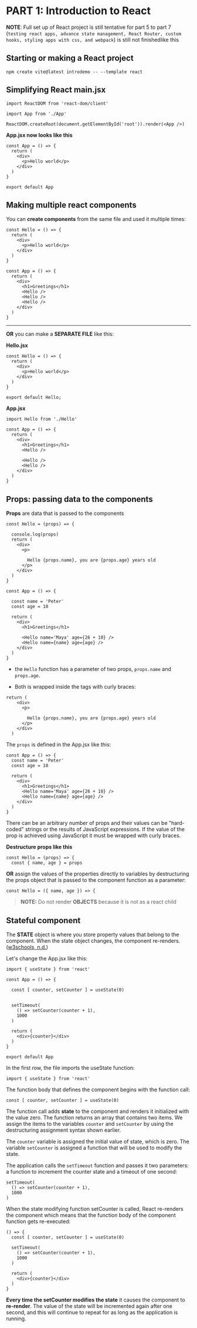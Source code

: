 # PART 1: Introduction to React

**NOTE**: Full set up of React project is still tentative for 
part 5 to part 7 (`testing react apps, advance state management,
React Router, custom hooks, styling apps with css, and webpack`) is 
still not finishedlike this

## Starting or making a React project

```
npm create vite@latest introdemo -- --template react
```

## Simplifying React main.jsx
```
import ReactDOM from 'react-dom/client'

import App from './App'

ReactDOM.createRoot(document.getElementById('root')).render(<App />)
```

**App.jsx now looks like this**
```
const App = () => {
  return (
    <div>
      <p>Hello world</p>
    </div>
  )
}

export default App
```

## Making multiple react components

You can **create components** from the same file
and used it multiple times:

```
const Hello = () => {
  return (
    <div>
      <p>Hello world</p>
    </div>
  )
}

const App = () => {
  return (
    <div>
      <h1>Greetings</h1>
      <Hello />
      <Hello />
      <Hello />
    </div>
  )
}
```
---
**OR** you can make a **SEPARATE FILE** like this:

**Hello.jsx**
```
const Hello = () => {
  return (
    <div>
      <p>Hello world</p>
    </div>
  )
}

export default Hello;
```

**App.jsx**
```
import Hello from './Hello'

const App = () => {
  return (
    <div>
      <h1>Greetings</h1>
      <Hello />

      <Hello />
      <Hello />
    </div>
  )
}
```

## Props: passing data to the components
**Props** are data that is passed to the components

```
const Hello = (props) => {

  console.log(props)
  return (
    <div>
      <p>

        Hello {props.name}, you are {props.age} years old
      </p>
    </div>
  )
}

const App = () => {

  const name = 'Peter'
  const age = 10

  return (
    <div>
      <h1>Greetings</h1>

      <Hello name='Maya' age={26 + 10} />
      <Hello name={name} age={age} />
    </div>
  )
}
```

- the `Hello` function has a parameter of two props,
`props.name` and `props.age`. 

- Both is wrapped inside the tags with curly braces:
```
return (
    <div>
      <p>

        Hello {props.name}, you are {props.age} years old
      </p>
    </div>
  )
```

The `props` is defined in the App.jsx like this:
```
const App = () => {
  const name = 'Peter'
  const age = 10

  return (
    <div>
      <h1>Greetings</h1>
      <Hello name='Maya' age={26 + 10} />
      <Hello name={name} age={age} />
    </div>
  )
}
```

There can be an arbitrary number of props and 
their values can be "hard-coded" strings or the
results of JavaScript expressions. If the value
of the prop is achieved using JavaScript it must
be wrapped with curly braces.

**Destructure props like this**
```
const Hello = (props) => {
  const { name, age } = props
```

**OR** assign the values of the properties directly 
to variables by destructuring the props object that 
is passed to the component function as a parameter:

```
const Hello = ({ name, age }) => {
```

> **NOTE:** Do not render **OBJECTS** because it is not
as a react child

## Stateful component

The **STATE** object is where you store property 
values that belong to the component. When the state 
object changes, the component re-renders. ([w3schools, n.d.](https://www.w3schools.com/react/react_state.asp#:~:text=React%20components%20has%20a%20built,%2C%20the%20component%20re%2Drenders.))

Let's change the App.jsx like this:
```
import { useState } from 'react'

const App = () => {

  const [ counter, setCounter ] = useState(0)


  setTimeout(
    () => setCounter(counter + 1),
    1000
  )

  return (
    <div>{counter}</div>
  )
}

export default App
```

In the first row, the file imports the useState function:
```
import { useState } from 'react'
```

The function body that defines the component begins with the function call:

```
const [ counter, setCounter ] = useState(0)
```

The function call adds **state** to the component and renders it initialized with the value zero. The function returns an array that contains two items. We assign the items to the variables `counter` and `setCounter` by using the destructuring assignment syntax shown earlier.

The `counter` variable is assigned the initial value of state, which is zero. The variable `setCounter` is assigned a function that will be used to modify the state.

The application calls the `setTimeout` function and passes it two parameters: a function to increment the counter state and a timeout of one second:

```
setTimeout(
  () => setCounter(counter + 1),
  1000
)
```

When the state modifying function setCounter is called, React re-renders the component which means that the function body of the component function gets re-executed:

```
() => {
  const [ counter, setCounter ] = useState(0)

  setTimeout(
    () => setCounter(counter + 1),
    1000
  )

  return (
    <div>{counter}</div>
  )
}
```
**Every time the setCounter modifies the state** it causes the component to **re-render**. The value of the state will be incremented again after one second, and this will continue to repeat for as long as the application is running.

